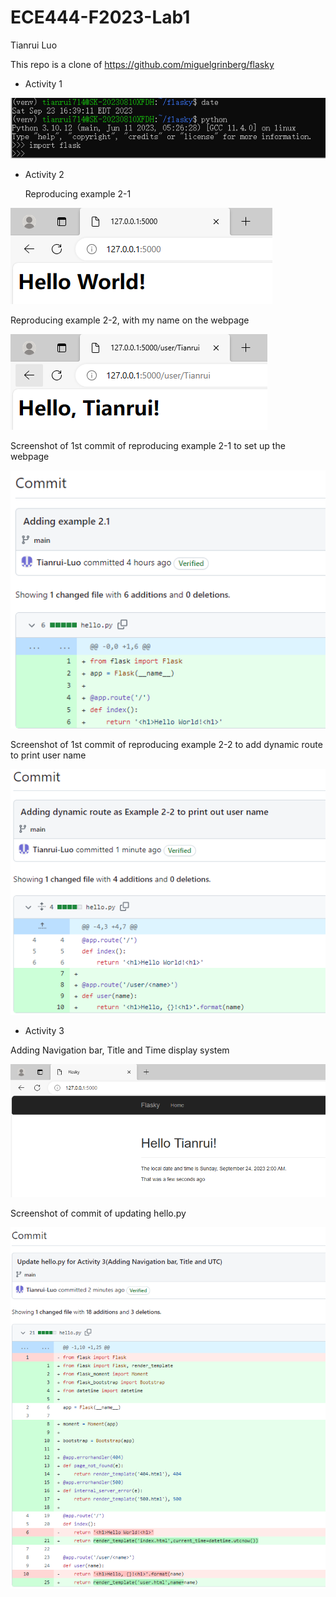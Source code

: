 # ECE444-F2023-Lab1

Tianrui Luo

This repo is a clone of  https://github.com/miguelgrinberg/flasky

* Activity 1

![image](part1.PNG)

* Activity 2
  
  Reproducing example 2-1
  
![image](part2.1.PNG)

  Reproducing example 2-2, with my name on the webpage
  
![image](part2.2.PNG)

Screenshot of 1st commit of reproducing example 2-1 to set up the webpage

![image](part2.3.PNG)

Screenshot of 1st commit of reproducing example 2-2 to add dynamic route to print user name

![image](part2.4.PNG)

* Activity 3

Adding Navigation bar, Title and Time display system

![image](part3.PNG)

Screenshot of commit of updating hello.py 

![image](part3.1.PNG)
